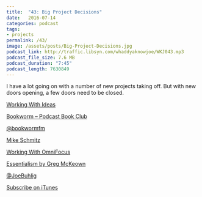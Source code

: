 ```yaml
---
title:  "43: Big Project Decisions"
date:   2016-07-14
categories: podcast
tags:
- projects
permalink: /43/
image: /assets/posts/Big-Project-Decisions.jpg
podcast_link: http://traffic.libsyn.com/whaddyaknowjoe/WKJ043.mp3
podcast_file_size: 7.6 MB
podcast_duration: "7:45"
podcast_length: 7630849
---
```

I have a lot going on with a number of new projects taking off. But with new doors opening, a few doors need to be closed.
<!--more-->

[Working With Ideas](https://workingwithideas.co/)

[Bookworm – Podcast Book Club](http://bookworm.fm/)

[@bookwormfm](https://twitter.com/bookwormfm)

[Mike Schmitz](http://mikeschmitz.me/)

[Working With OmniFocus](https://tools.joebuhlig.com/working-with-omnifocus/)

[Essentialism by Greg McKeown](https://www.amazon.com/Essentialism-Disciplined-Pursuit-Greg-Mckeown-ebook/dp/B00G1J1D28/ref=sr_1_1_ha?tag=joebuhlig-20)

[@JoeBuhlig](https://twitter.com/JoeBuhlig)

[Subscribe on iTunes](https://itunes.apple.com/us/podcast/whaddya-know-joe/id1035426948)